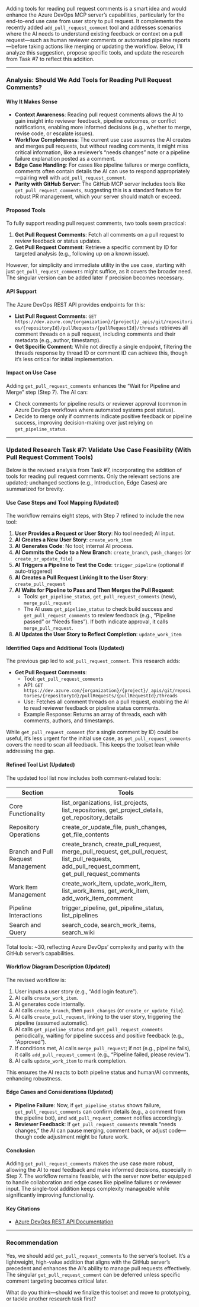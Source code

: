 Adding tools for reading pull request comments is a smart idea and would enhance the Azure DevOps MCP server’s capabilities, particularly for the end-to-end use case from user story to pull request. It complements the recently added `add_pull_request_comment` tool and addresses scenarios where the AI needs to understand existing feedback or context on a pull request—such as human reviewer comments or automated pipeline reports—before taking actions like merging or updating the workflow. Below, I’ll analyze this suggestion, propose specific tools, and update the research from Task #7 to reflect this addition.

---

### Analysis: Should We Add Tools for Reading Pull Request Comments?

#### Why It Makes Sense
- **Context Awareness**: Reading pull request comments allows the AI to gain insight into reviewer feedback, pipeline outcomes, or conflict notifications, enabling more informed decisions (e.g., whether to merge, revise code, or escalate issues).
- **Workflow Completeness**: The current use case assumes the AI creates and merges pull requests, but without reading comments, it might miss critical information, like a reviewer’s “needs changes” note or a pipeline failure explanation posted as a comment.
- **Edge Case Handling**: For cases like pipeline failures or merge conflicts, comments often contain details the AI can use to respond appropriately—pairing well with `add_pull_request_comment`.
- **Parity with GitHub Server**: The GitHub MCP server includes tools like `get_pull_request_comments`, suggesting this is a standard feature for robust PR management, which your server should match or exceed.

#### Proposed Tools
To fully support reading pull request comments, two tools seem practical:
1. **Get Pull Request Comments**: Fetch all comments on a pull request to review feedback or status updates.
2. **Get Pull Request Comment**: Retrieve a specific comment by ID for targeted analysis (e.g., following up on a known issue).

However, for simplicity and immediate utility in the use case, starting with just `get_pull_request_comments` might suffice, as it covers the broader need. The singular version can be added later if precision becomes necessary.

#### API Support
The Azure DevOps REST API provides endpoints for this:
- **List Pull Request Comments**: `GET https://dev.azure.com/{organization}/{project}/_apis/git/repositories/{repositoryId}/pullRequests/{pullRequestId}/threads` retrieves all comment threads on a pull request, including comments and their metadata (e.g., author, timestamp).
- **Get Specific Comment**: While not directly a single endpoint, filtering the threads response by thread ID or comment ID can achieve this, though it’s less critical for initial implementation.

#### Impact on Use Case
Adding `get_pull_request_comments` enhances the “Wait for Pipeline and Merge” step (Step 7). The AI can:
- Check comments for pipeline results or reviewer approval (common in Azure DevOps workflows where automated systems post status).
- Decide to merge only if comments indicate positive feedback or pipeline success, improving decision-making over just relying on `get_pipeline_status`.

---

### Updated Research Task #7: Validate Use Case Feasibility (With Pull Request Comment Tools)

Below is the revised analysis from Task #7, incorporating the addition of tools for reading pull request comments. Only the relevant sections are updated; unchanged sections (e.g., Introduction, Edge Cases) are summarized for brevity.

#### Use Case Steps and Tool Mapping (Updated)
The workflow remains eight steps, with Step 7 refined to include the new tool:

1. **User Provides a Request or User Story**: No tool needed; AI input.
2. **AI Creates a New User Story**: `create_work_item`
3. **AI Generates Code**: No tool; internal AI process.
4. **AI Commits the Code to a New Branch**: `create_branch`, `push_changes` (or `create_or_update_file`)
5. **AI Triggers a Pipeline to Test the Code**: `trigger_pipeline` (optional if auto-triggered)
6. **AI Creates a Pull Request Linking It to the User Story**: `create_pull_request`
7. **AI Waits for Pipeline to Pass and Then Merges the Pull Request**:
   - Tools: `get_pipeline_status`, `get_pull_request_comments` (new), `merge_pull_request`
   - The AI uses `get_pipeline_status` to check build success and `get_pull_request_comments` to review feedback (e.g., “Pipeline passed” or “Needs fixes”). If both indicate approval, it calls `merge_pull_request`.
8. **AI Updates the User Story to Reflect Completion**: `update_work_item`

#### Identified Gaps and Additional Tools (Updated)
The previous gap led to `add_pull_request_comment`. This research adds:

- **Get Pull Request Comments**:
  - Tool: `get_pull_request_comments`
  - API: `GET https://dev.azure.com/{organization}/{project}/_apis/git/repositories/{repositoryId}/pullRequests/{pullRequestId}/threads`
  - Use: Fetches all comment threads on a pull request, enabling the AI to read reviewer feedback or pipeline status comments.
  - Example Response: Returns an array of threads, each with comments, authors, and timestamps.

While `get_pull_request_comment` (for a single comment by ID) could be useful, it’s less urgent for the initial use case, as `get_pull_request_comments` covers the need to scan all feedback. This keeps the toolset lean while addressing the gap.

#### Refined Tool List (Updated)
The updated tool list now includes both comment-related tools:

| **Section**                     | **Tools**                          |
|----------------------------------|------------------------------------|
| Core Functionality               | list_organizations, list_projects, list_repositories, get_project_details, get_repository_details |
| Repository Operations            | create_or_update_file, push_changes, get_file_contents |
| Branch and Pull Request Management | create_branch, create_pull_request, merge_pull_request, get_pull_request, list_pull_requests, add_pull_request_comment, get_pull_request_comments |
| Work Item Management             | create_work_item, update_work_item, list_work_items, get_work_item, add_work_item_comment |
| Pipeline Interactions            | trigger_pipeline, get_pipeline_status, list_pipelines |
| Search and Query                 | search_code, search_work_items, search_wiki |

Total tools: ~30, reflecting Azure DevOps’ complexity and parity with the GitHub server’s capabilities.

#### Workflow Diagram Description (Updated)
The revised workflow is:

1. User inputs a user story (e.g., “Add login feature”).
2. AI calls `create_work_item`.
3. AI generates code internally.
4. AI calls `create_branch`, then `push_changes` (or `create_or_update_file`).
5. AI calls `create_pull_request`, linking to the user story, triggering the pipeline (assumed automatic).
6. AI calls `get_pipeline_status` and `get_pull_request_comments` periodically, waiting for pipeline success and positive feedback (e.g., “Approved”).
7. If conditions met, AI calls `merge_pull_request`; if not (e.g., pipeline fails), it calls `add_pull_request_comment` (e.g., “Pipeline failed, please review”).
8. AI calls `update_work_item` to mark completion.

This ensures the AI reacts to both pipeline status and human/AI comments, enhancing robustness.

#### Edge Cases and Considerations (Updated)
- **Pipeline Failure**: Now, if `get_pipeline_status` shows failure, `get_pull_request_comments` can confirm details (e.g., a comment from the pipeline bot), and `add_pull_request_comment` notifies accordingly.
- **Reviewer Feedback**: If `get_pull_request_comments` reveals “needs changes,” the AI can pause merging, comment back, or adjust code—though code adjustment might be future work.

#### Conclusion
Adding `get_pull_request_comments` makes the use case more robust, allowing the AI to read feedback and make informed decisions, especially in Step 7. The workflow remains feasible, with the server now better equipped to handle collaboration and edge cases like pipeline failures or reviewer input. The single-tool addition keeps complexity manageable while significantly improving functionality.

#### Key Citations
- [Azure DevOps REST API Documentation](https://learn.microsoft.com/en-us/rest/api/azure/devops/?view=azure-devops-rest-7.1)

---

### Recommendation
Yes, we should add `get_pull_request_comments` to the server’s toolset. It’s a lightweight, high-value addition that aligns with the GitHub server’s precedent and enhances the AI’s ability to manage pull requests effectively. The singular `get_pull_request_comment` can be deferred unless specific comment targeting becomes critical later.

What do you think—should we finalize this toolset and move to prototyping, or tackle another research task first?
